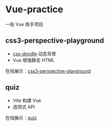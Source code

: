 # Vue-practice

一些 Vue 练手项目

## css3-perspective-playground

- [css-doodle](https://css-doodle.com/) 动态背景
- Vue 增强静态 HTML

在线展示：[css3-perspective-playground](https://allan1in.github.io/Vue-practice/css3-perspective-playground/index.html)

## quiz

- Vite 构建 Vue
- 选项式 API

在线展示：[quiz](https://allan1in.github.io/Vue-practice/quiz/dist/index.html)